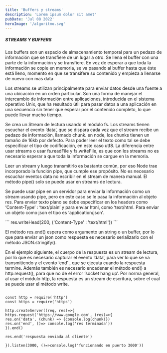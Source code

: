 ```yaml
---
title: 'Buffers y streams'
description: 'Lorem ipsum dolor sit amet'
pubDate: 'Jul 08 2022'
heroImage: '/algoritmo.svg'
---
```



##### STREAMS Y BUFFERS
Los buffers son un espacio de almacenamiento temporal para un pedazo de información que se transfiere de un lugar a otro. Se llena el buffer con una parte de la información y se transfiere. En vez de esperar a que toda la información se copie en memoria, se va pasando al buffer hasta que éste está lleno, momento en que se transifere su contenido y empieza a llenarse de nuevo con mas data

Los streams se utilizan principalmente para enviar datos desde una fuente a una ubicación en un orden particular. Son una forma de manejar el intercambio de información entre aplicaciones, introducida en el sistema operativo Unix, que ha resultado útil para pasar datos a una aplicación en una secuencia sin tener que esperar por el contenido completo, lo que puede llevar mucho tiempo.

Se crea un Stream de lectura usando el módulo fs. Los streams tienen escuchar el evento ‘data’, que se dispara cada vez que el stream recibe un pedazo de información, llamado chunk. en node, los chunks tienen un tamaño de 16kb por defecto. Para poder leer el texto como tal se debe especificar el tipo de codificación, en este caso utf8. La diferencia entre usar streams o usar fs.readFile y fs.writeFile, es que con los streams no es necesario esperar a que toda la información se cargue en la memoria.

Leer un stream y luego transmitirlo es bastante común, por eso Node trae incorporado la función pipe, que cumple ese propósito. No es necesario escuchar eventos data no escribir en el stream de manera manual. El método pipe() solo se puede usar en streams de lectura.

Se puede usar pipe en un servidor para enviar la información como un stream usando pipe, pero en este caso se le pasa la información al objeto res. Para enviar texto plano se debe especificar en los headers como ‘Content-Type’ : ‘text/plain’ y  para enviar html, como ‘text/html. Para enviar un objeto como json el tipo es ‘application/json’.

´´´
res.writeHead(200, {'Content-Type' : 'text/html'})
´´´

El método res.end() espera como argumento un string o un buffer, por lo que para enviar un json como respuesta es necesario serializarlo con el método JSON.stringify().

En el ejemplo siguiente, el cuerpo de la respuesta es un stream de lectura, por lo que es necesario capturar el evento ‘data’, para ver lo que se va transmitiendo y el evento ‘end’ , que se ejecuta cuando la respuesta termine. Además también es necesario encadenar el método end() a http.request(), para que no de el error ‘socket hang up’. Por norma general, al usar el módulo http, la respuesta es un stream de escritura, sobre el cual se puede usar el método write.

```

const http = require('http')
const https = require('https')

http.createServer((req, res)=>{
https.request('https://www.google.com', (res)=>{
res.on('data', (chunk) => {console.log(chunk)})
res.on('end', ()=> console.log('res terminada'))
}).end()

res.end('respuesta enviada al cliente')

}).listen(3000, ()=>console.log('funcionando en puerto 3000'))

```
